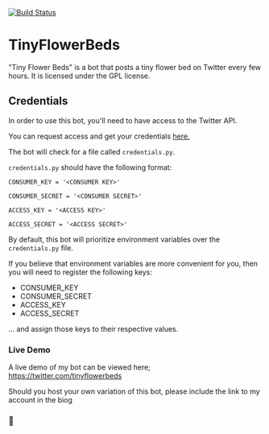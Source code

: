 [![Build Status](https://travis-ci.org/alwayslivid/TinyFlowerBeds.svg?branch=master)](https://travis-ci.org/alwayslivid/TinyFlowerBeds)

# TinyFlowerBeds
"Tiny Flower Beds" is a bot that posts a tiny flower bed on Twitter every few hours.
It is licensed under the GPL license.

## Credentials

In order to use this bot, you'll need to have access to the Twitter API.

You can request access and get your credentials [here.](https://dev.twitter.com)

The bot will check for a file called `credentials.py`.

`credentials.py` should have the following format:


`CONSUMER_KEY = '<CONSUMER KEY>'`

`CONSUMER_SECRET = '<CONSUMER SECRET>'`

`ACCESS_KEY = '<ACCESS KEY>'`

`ACCESS_SECRET = '<ACCESS SECRET>'`


By default, this bot will prioritize environment variables over the `credentials.py` file.

If you believe that environment variables are more convenient for you, then you will need to register the following keys:
* CONSUMER_KEY
* CONSUMER_SECRET
* ACCESS_KEY
* ACCESS_SECRET

... and assign those keys to their respective values.

### Live Demo
A live demo of my bot can be viewed here; https://twitter.com/tinyflowerbeds

Should you host your own variation of this bot, please include the link to my account in the biog

### 🌹

